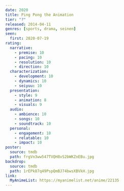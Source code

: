 ```yaml
---
date: 2020
title: Ping Pong the Animation
tier: "?"
released: 2014-04-11
genres: [sports, drama, seinen]
seen:
  first: 2020-07-19
rating:
  narrative:
    - premise: 10
    - pacing: 10
    - resolution: 10
    - direction: 10
  characterization:
    - development: 10
    - dynamics: 10
    - seiyuu: 10
  presentation:
    - style: 9
    - animation: 8
    - visuals: 9
  audio:
    - ambience: 10
    - songs: 10
    - soundtrack: 10
  personal:
    - engagement: 10
    - relatable: 10
    - impact: 10
poster:
  source: tmdb
  path: frgVn3ww547TVQH8vS2bWKZnEBu.jpg
backdrop:
  source: tmdb
  path: 1rEPk87q49PspQmBJ74bwsXBVkH.jpg
link:
  MyAnimeList: https://myanimelist.net/anime/22135
---
```

